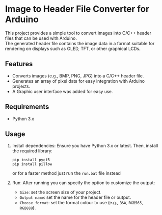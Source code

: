 # Image to Header File Converter for Arduino

This project provides a simple tool to convert images into C/C++ header files that can be used with Arduino.\
The generated header file contains the image data in a format suitable for rendering on displays such as OLED, TFT, or other graphical LCDs.

## Features
- Converts images (e.g., BMP, PNG, JPG) into a C/C++ header file.
- Generates an array of pixel data for easy integration with Arduino projects.
- A Graphic user interface was added for easy use.

## Requirements
- Python 3.x


## Usage

1. Install dependencies:
   Ensure you have Python 3.x or latest. Then, install the required library:
   ```
   pip install pyqt5
   pip install pillow
   ```
   or for a faster method just run the `run.bat` file instead

2. Run:
   After running you can specify the option to customize the output:
   - `Size`: set the screen size of your project.
   - `Output name`: set the name for the header file or output.
   - `Choose format`: set the format colour to use (e.g., `B&W`, `RGB565`, `RGB888`).
